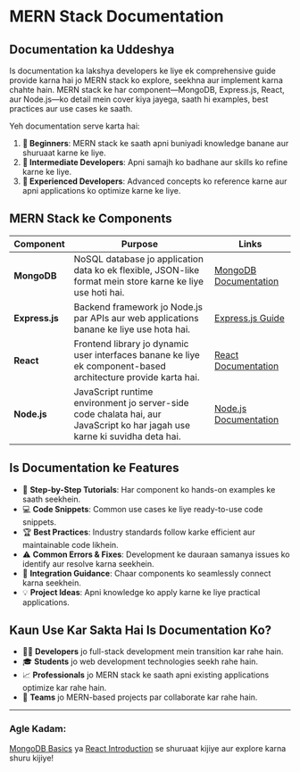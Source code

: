 # MERN Stack Documentation

## Documentation ka Uddeshya

Is documentation ka lakshya developers ke liye ek comprehensive guide provide karna hai jo MERN stack ko explore, seekhna aur implement karna chahte hain. MERN stack ke har component—MongoDB, Express.js, React, aur Node.js—ko detail mein cover kiya jayega, saath hi examples, best practices aur use cases ke saath.

Yeh documentation serve karta hai:

1. **👶 Beginners**: MERN stack ke saath apni buniyadi knowledge banane aur shuruaat karne ke liye.
2. **🔄 Intermediate Developers**: Apni samajh ko badhane aur skills ko refine karne ke liye.
3. **🚀 Experienced Developers**: Advanced concepts ko reference karne aur apni applications ko optimize karne ke liye.

## MERN Stack ke Components

| **Component**   | **Purpose**                                                                                     | **Links**                            |
|------------------|------------------------------------------------------------------------------------------------|--------------------------------------|
| **MongoDB**     | NoSQL database jo application data ko ek flexible, JSON-like format mein store karne ke liye use hoti hai.                    | [MongoDB Documentation](#) |
| **Express.js**  | Backend framework jo Node.js par APIs aur web applications banane ke liye use hota hai.                           | [Express.js Guide](#)             |
| **React**       | Frontend library jo dynamic user interfaces banane ke liye ek component-based architecture provide karta hai.     | [React Documentation](#)       |
| **Node.js**     | JavaScript runtime environment jo server-side code chalata hai, aur JavaScript ko har jagah use karne ki suvidha deta hai. | [Node.js Documentation](#)   |

## Is Documentation ke Features

- 📘 **Step-by-Step Tutorials**: Har component ko hands-on examples ke saath seekhein.
- 💻 **Code Snippets**: Common use cases ke liye ready-to-use code snippets.
- 🏆 **Best Practices**: Industry standards follow karke efficient aur maintainable code likhein.
- ⚠️ **Common Errors & Fixes**: Development ke dauraan samanya issues ko identify aur resolve karna seekhein.
- 🔗 **Integration Guidance**: Chaar components ko seamlessly connect karna seekhein.
- 💡 **Project Ideas**: Apni knowledge ko apply karne ke liye practical applications.

## Kaun Use Kar Sakta Hai Is Documentation Ko?

- 👩‍💻 **Developers** jo full-stack development mein transition kar rahe hain.
- 🎓 **Students** jo web development technologies seekh rahe hain.
- 📈 **Professionals** jo MERN stack ke saath apni existing applications optimize kar rahe hain.
- 🤝 **Teams** jo MERN-based projects par collaborate kar rahe hain.

---

### Agle Kadam:
[MongoDB Basics](#) ya [React Introduction](#) se shuruaat kijiye aur explore karna shuru kijiye!

